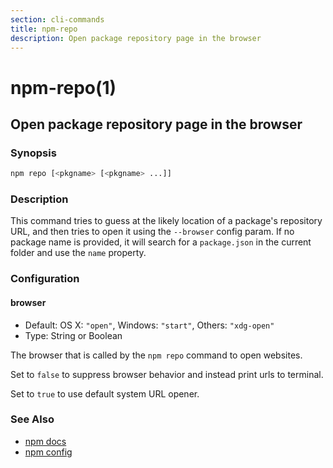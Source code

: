 ```yaml
---
section: cli-commands 
title: npm-repo
description: Open package repository page in the browser
---
```


# npm-repo(1)

## Open package repository page in the browser

### Synopsis

```bash
npm repo [<pkgname> [<pkgname> ...]]
```

### Description

This command tries to guess at the likely location of a package's
repository URL, and then tries to open it using the `--browser`
config param. If no package name is provided, it will search for
a `package.json` in the current folder and use the `name` property.

### Configuration

#### browser

* Default: OS X: `"open"`, Windows: `"start"`, Others: `"xdg-open"`
* Type: String or Boolean

The browser that is called by the `npm repo` command to open websites.

Set to `false` to suppress browser behavior and instead print urls to
terminal.

Set to `true` to use default system URL opener.

### See Also

* [npm docs](/cli-commands/docs)
* [npm config](/cli-commands/config)
